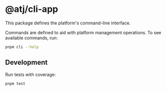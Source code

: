 # @atj/cli-app

This package defines the platform's command-line interface.

Commands are defined to aid with platform management operations. To see available commands, run:

```bash
pnpm cli --help
```

## Development

Run tests with coverage:

```bash
pnpm test
```
